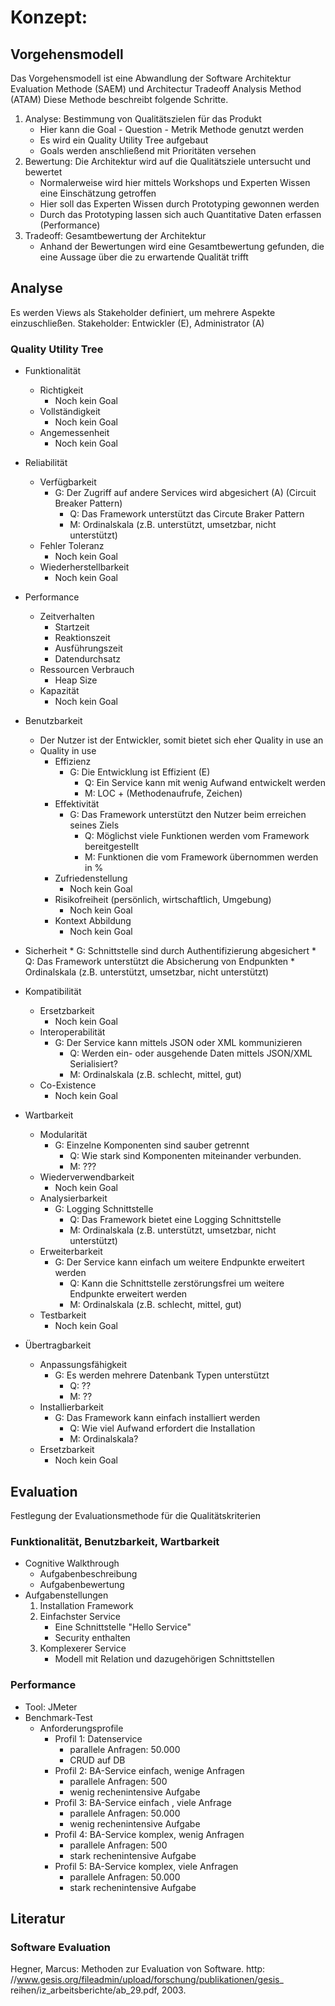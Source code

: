 # Konzept:

## Vorgehensmodell

Das Vorgehensmodell ist eine Abwandlung der Software Architektur Evaluation Methode
(SAEM) und Architectur Tradeoff Analysis Method (ATAM)
Diese Methode beschreibt folgende Schritte.

1. Analyse: Bestimmung von Qualitätszielen für das Produkt
    * Hier kann die Goal - Question - Metrik Methode genutzt werden
    * Es wird ein Quality Utility Tree aufgebaut
    * Goals werden anschließend mit Prioritäten versehen
2. Bewertung: Die Architektur wird auf die Qualitätsziele untersucht und bewertet
    * Normalerweise wird hier mittels Workshops und Experten Wissen eine Einschätzung getroffen
    * Hier soll das Experten Wissen durch Prototyping gewonnen werden
    * Durch das Prototyping lassen sich auch Quantitative Daten erfassen (Performance)
3. Tradeoff: Gesamtbewertung der Architektur
    * Anhand der Bewertungen wird eine Gesamtbewertung gefunden, die
      eine Aussage über die zu erwartende Qualität trifft


## Analyse

Es werden Views als Stakeholder definiert, um mehrere Aspekte einzuschließen.
Stakeholder: Entwickler (E), Administrator (A)

### Quality Utility Tree

* Funktionalität
    * Richtigkeit
        * Noch kein Goal
    * Vollständigkeit
        * Noch kein Goal
    * Angemessenheit
        * Noch kein Goal

* Reliabilität
    * Verfügbarkeit
        * G: Der Zugriff auf andere Services wird abgesichert (A) (Circuit Breaker Pattern)
            * Q: Das Framework unterstützt das Circute Braker Pattern
            * M: Ordinalskala (z.B. unterstützt, umsetzbar, nicht unterstützt)
    * Fehler Toleranz
        * Noch kein Goal
    * Wiederherstellbarkeit
        * Noch kein Goal

* Performance
    * Zeitverhalten
        * Startzeit
        * Reaktionszeit
        * Ausführungszeit
        * Datendurchsatz
    * Ressourcen Verbrauch
        * Heap Size
    * Kapazität
        * Noch kein Goal

* Benutzbarkeit
    * Der Nutzer ist der Entwickler, somit bietet sich eher Quality in use an
    * Quality in use
        * Effizienz
            * G: Die Entwicklung ist Effizient (E)
                * Q: Ein Service kann mit wenig Aufwand entwickelt werden
                * M: LOC + (Methodenaufrufe, Zeichen)
        * Effektivität
            * G: Das Framework unterstützt den Nutzer beim erreichen seines Ziels
                * Q: Möglichst viele Funktionen werden vom Framework bereitgestellt
                * M: Funktionen die vom Framework übernommen werden in %
        * Zufriedenstellung
            * Noch kein Goal
        * Risikofreiheit (persönlich, wirtschaftlich, Umgebung)
            * Noch kein Goal
        * Kontext Abbildung
            * Noch kein Goal

* Sicherheit
        * G: Schnittstelle sind durch Authentifizierung abgesichert
            * Q: Das Framework unterstützt die Absicherung von Endpunkten
            * Ordinalskala (z.B. unterstützt, umsetzbar, nicht unterstützt)

* Kompatibilität
    * Ersetzbarkeit
        * Noch kein Goal
    * Interoperabilität
        * G: Der Service kann mittels JSON oder XML kommunizieren
            * Q: Werden ein- oder ausgehende Daten mittels JSON/XML Serialisiert?
            * M: Ordinalskala (z.B. schlecht, mittel, gut)
    * Co-Existence
        * Noch kein Goal

* Wartbarkeit
    * Modularität
        * G: Einzelne Komponenten sind sauber getrennt
            * Q: Wie stark sind Komponenten miteinander verbunden.
            * M: ???
    * Wiederverwendbarkeit
        * Noch kein Goal
    * Analysierbarkeit
        * G: Logging Schnittstelle
            * Q: Das Framework bietet eine Logging Schnittstelle
            * M: Ordinalskala (z.B. unterstützt, umsetzbar, nicht unterstützt)
    * Erweiterbarkeit
        * G: Der Service kann einfach um weitere Endpunkte erweitert werden
            * Q: Kann die Schnittstelle zerstörungsfrei um weitere Endpunkte erweitert werden
            * M: Ordinalskala (z.B. schlecht, mittel, gut)
    * Testbarkeit
        * Noch kein Goal

* Übertragbarkeit
    * Anpassungsfähigkeit
        * G: Es werden mehrere Datenbank Typen unterstützt
            * Q: ??
            * M: ??
    * Installierbarkeit
        * G: Das Framework kann einfach installiert werden
            * Q: Wie viel Aufwand erfordert die Installation
            * M: Ordinalskala?
    * Ersetzbarkeit
        * Noch kein Goal

## Evaluation

Festlegung der Evaluationsmethode für die Qualitätskriterien

### Funktionalität, Benutzbarkeit, Wartbarkeit
* Cognitive Walkthrough
    * Aufgabenbeschreibung
    * Aufgabenbewertung
* Aufgabenstellungen
    1. Installation Framework
    2. Einfachster Service
        * Eine Schnittstelle "Hello Service"
        * Security enthalten
    3. Komplexerer Service
        * Modell mit Relation und dazugehörigen Schnittstellen

### Performance
* Tool: JMeter
* Benchmark-Test
    * Anforderungsprofile
        * Profil 1: Datenservice
            * parallele Anfragen: 50.000
            * CRUD auf DB
        * Profil 2: BA-Service einfach, wenige Anfragen
            * parallele Anfragen: 500
            * wenig rechenintensive Aufgabe
        * Profil 3: BA-Service einfach , viele Anfrage
            * parallele Anfragen: 50.000
            * wenig rechenintensive Aufgabe
        * Profil 4: BA-Service komplex, wenig Anfragen
            * parallele Anfragen: 500
            * stark rechenintensive Aufgabe
        * Profil 5: BA-Service komplex, viele Anfragen
            * parallele Anfragen: 50.000
            * stark rechenintensive Aufgabe


## Literatur

### Software Evaluation
Hegner, Marcus: Methoden zur Evaluation von Software. http: //www.gesis.org/fileadmin/upload/forschung/publikationen/gesis_ reihen/iz_arbeitsberichte/ab_29.pdf, 2003.
